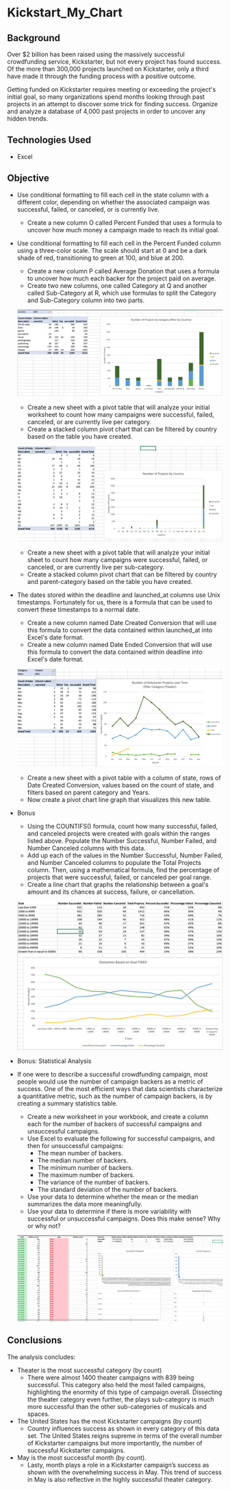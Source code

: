 # Kickstart_My_Chart

## Background
Over $2 billion has been raised using the massively successful crowdfunding service, Kickstarter, but not every project has found success. Of the more than 300,000 projects launched on Kickstarter, only a third have made it through the funding process with a positive outcome.

Getting funded on Kickstarter requires meeting or exceeding the project's initial goal, so many organizations spend months looking through past projects in an attempt to discover some trick for finding success. Organize and analyze a database of 4,000 past projects in order to uncover any hidden trends.

## Technologies Used
- Excel

## Objective
- Use conditional formatting to fill each cell in the state column with a different color, depending on whether the associated campaign was successful, failed, or canceled, or is currently live.
    - Create a new column O called Percent Funded that uses a formula to uncover how much money a campaign made to reach its initial goal.

- Use conditional formatting to fill each cell in the Percent Funded column using a three-color scale. The scale should start at 0 and be a dark shade of red, transitioning to green at 100, and blue at 200.
    - Create a new column P called Average Donation that uses a formula to uncover how much each backer for the project paid on average.
    - Create two new columns, one called Category at Q and another called Sub-Category at R, which use formulas to split the Category and Sub-Category column into two parts.

    ![Country](images/country.png)

    - Create a new sheet with a pivot table that will analyze your initial worksheet to count how many campaigns were successful, failed, canceled, or are currently live per category.
    - Create a stacked column pivot chart that can be filtered by country based on the table you have created.

    ![Stacked](images/stacked.png)
    - Create a new sheet with a pivot table that will analyze your initial sheet to count how many campaigns were successful, failed, or canceled, or are currently live per sub-category.
    - Create a stacked column pivot chart that can be filtered by country and parent-category based on the table you have created.

- The dates stored within the deadline and launched_at columns use Unix timestamps. Fortunately for us, there is a formula that can be used to convert these timestamps to a normal date.
    - Create a new column named Date Created Conversion that will use this formula to convert the data contained within launched_at into Excel's date format.
    - Create a new column named Date Ended Conversion that will use this formula to convert the data contained within deadline into Excel's date format.

    ![Line](images/line.png)

    - Create a new sheet with a pivot table with a column of state, rows of Date Created Conversion, values based on the count of state, and filters based on parent category and Years.
    - Now create a pivot chart line graph that visualizes this new table.

- Bonus
    - Using the COUNTIFS() formula, count how many successful, failed, and canceled projects were created with goals within the ranges listed above. Populate the Number Successful, Number Failed, and Number Canceled columns with this data.
    - Add up each of the values in the Number Successful, Number Failed, and Number Canceled columns to populate the Total Projects column. Then, using a mathematical formula, find the percentage of projects that were successful, failed, or canceled per goal range.
    - Create a line chart that graphs the relationship between a goal's amount and its chances at success, failure, or cancellation.

    ![Bonus](images/bonus.png)

- Bonus: Statistical Analysis
- If one were to describe a successful crowdfunding campaign, most people would use the number of campaign backers as a metric of success. One of the most efficient ways that data scientists characterize a quantitative metric, such as the number of campaign backers, is by creating a summary statistics table.
    - Create a new worksheet in your workbook, and create a column each for the number of backers of successful campaigns and unsuccessful campaigns.
    - Use Excel to evaluate the following for successful campaigns, and then for unsuccessful campaigns:
        - The mean number of backers.
        - The median number of backers.
        - The minimum number of backers.
        - The maximum number of backers.
        - The variance of the number of backers.
        - The standard deviation of the number of backers.
    - Use your data to determine whether the mean or the median summarizes the data more meaningfully.
    - Use your data to determine if there is more variability with successful or unsuccessful campaigns. Does this make sense? Why or why not?

    ![Stats](images/stat_analysis.png)

## Conclusions
The analysis concludes:
- Theater is the most successful category (by count)
    - There were almost 1400 theater campaigns with 839 being successful. This category also held the most failed campaigns, highlighting the enormity of this type of campaign overall. Dissecting the theater category even further, the plays sub-category is much more successful than the other sub-categories of musicals and spaces.
- The United States has the most Kickstarter campaigns (by count)
    - Country influences success as shown in every category of this data set. The United States reigns supreme in terms of the overall number of Kickstarter campaigns but more importantly, the number of successful Kickstarter campaigns.
- May is the most successful month (by count).
    - Lasty, month plays a role in a Kickstarter campaign’s success as shown with the overwhelming success in May. This trend of success in May is also reflective in the highly successful theater category.